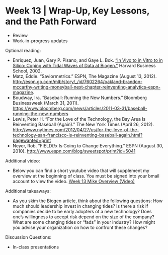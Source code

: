 # Week 13 | Wrap-Up, Key Lessons, and the Path Forward
* Review
* Work-in-progress updates


Optional reading:
* Enriquez, Juan, Gary P. Pisano, and Gaye L. Bok. [“In Vivo to in Vitro to in Silico: Coping with Tidal Waves of Data at Biogen.”](./../Study.net/In_Vivo_to_in_Vitro_to_in_Silico__Coping_with_Tidal_Waves_of_Data_at_Biogen.pdf) Harvard Business School, 2002. 
* Matz, Eddie. “Saviormetrics.” ESPN, The Magazine (August 13, 2012). http://espn.go.com/mlb/story/_/id/7602264/oakland-brandon-mccarthy-writing-moneyball-next-chapter-reinventing-analytics-espn-magazine.
* Boudway, Ira. “Baseball: Running the New Numbers.” Bloomberg Businessweek (March 31, 2011). https://www.bloomberg.com/news/articles/2011-03-31/baseball-running-the-new-numbers
* Lewis, Peter H. “For the Love of the Technology, the Bay Area Is Reinventing Baseball (Again).” The New York Times (April 26, 2012). http://www.nytimes.com/2012/04/27/us/for-the-love-of-the-technology-san-francisco-is-reinventing-baseball-again.html?pagewanted=print
* Neyer, Rob. “FIELDf/x Is Going to Change Everything.” ESPN (August 30, 2010). http://www.espn.com/blog/sweetspot/print?id=5041


Additional video:
* Below you can find a short youtube video that will supplement my overview at the beginning of class. You must be signed into your bmail account to view the video. [Week 13 Mike Overview (Video)](https://youtu.be/5DgrFZiWXrs)

Additional takeaways:
* As you skim the Biogen article, think about the following questions: How much should leadership invest in changing tides? Is there a risk if companies decide to be early adopters of a new technology? Does one’s willingness to accept risk depend on the size of the company? What are some changing tides or “fads” in your industry? How might you advise your organization on how to confront these changes?


Discussion Questions:
* In-class presentations
